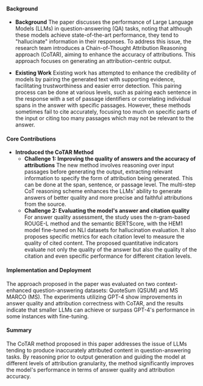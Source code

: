 #### Background
- **Background**
The paper discusses the performance of Large Language Models (LLMs) in question-answering (QA) tasks, noting that although these models achieve state-of-the-art performance, they tend to "hallucinate" information in their responses. To address this issue, the research team introduces a Chain-of-Thought Attribution Reasoning approach (CoTAR), aiming to enhance the accuracy of attributions. This approach focuses on generating an attribution-centric output.

- **Existing Work**
Existing work has attempted to enhance the credibility of models by pairing the generated text with supporting evidence, facilitating trustworthiness and easier error detection. This pairing process can be done at various levels, such as pairing each sentence in the response with a set of passage identifiers or correlating individual spans in the answer with specific passages. However, these methods sometimes fail to cite accurately, focusing too much on specific parts of the input or citing too many passages which may not be relevant to the answer.

#### Core Contributions
  - **Introduced the CoTAR Method**
    - **Challenge 1: Improving the quality of answers and the accuracy of attributions**
      The new method involves reasoning over input passages before generating the output, extracting relevant information to specify the form of attribution being generated. This can be done at the span, sentence, or passage level. The multi-step CoT reasoning scheme enhances the LLMs' ability to generate answers of better quality and more precise and faithful attributions from the source.
    - **Challenge 2: Evaluating the model's answer and citation quality**
      For answer quality assessment, the study uses the n-gram-based ROUGE-L method and the semantic BERTScore, with the HEM1 model fine-tuned on NLI datasets for hallucination evaluation. It also proposes specific metrics for each citation level to measure the quality of cited content. The proposed quantitative indicators evaluate not only the quality of the answer but also the quality of the citation and even specific performance for different citation levels.

#### Implementation and Deployment
The approach proposed in the paper was evaluated on two context-enhanced question-answering datasets: QuoteSum (QSUM) and MS MARCO (MS). The experiments utilizing GPT-4 show improvements in answer quality and attribution correctness with CoTAR, and the results indicate that smaller LLMs can achieve or surpass GPT-4's performance in some instances with fine-tuning.

#### Summary
The CoTAR method proposed in this paper addresses the issue of LLMs tending to produce inaccurately attributed content in question-answering tasks. By reasoning prior to output generation and guiding the model at different levels of attribution granularity, the method significantly improves the model's performance in terms of answer quality and attribution accuracy.